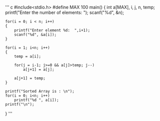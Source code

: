 '''  c
#include<stdio.h>
#define MAX 100
main()
{
	int a[MAX], i, j, n, temp;
	printf("Enter the number of elements:  ");
	scanf("%d", &n);

	for(i = 0; i < n; i++)
	{
		printf("Enter element %d:  ",i+1);
		scanf("%d", &a[i]);
	}

	for(i = 1; i<n; i++)
	{
		temp = a[i];

	    for(j = i-1; j>=0 && a[j]>temp; j--)
			a[j+1] = a[j];

		a[j+1] = temp;
	}

	printf("Sorted Array is : \n");
	for(i = 0; i<n; i++)
		printf("%d ", a[i]);
	printf("\n");
}
'''  

